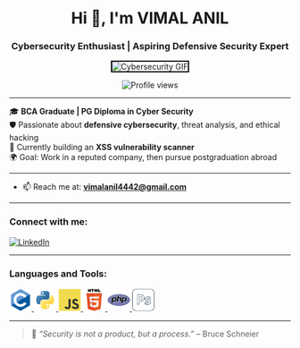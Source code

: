 <h1 align="center">Hi 👋, I'm VIMAL ANIL</h1>
<h3 align="center">Cybersecurity Enthusiast | Aspiring Defensive Security Expert</h3>

<p align="center">
  <img src="https://media4.giphy.com/media/v1.Y2lkPTc5MGI3NjExczVuenVzOWh6YTlqbHgycHdpb3hyOWd1eDNkMm0waWtlZDF0NTluMiZlcD12MV9pbnRlcm5hbF9naWZfYnlfaWQmY3Q9Zw/hv13U4h8Y7hEdCQ0Ik/giphy.gif" alt="Cybersecurity GIF" width="500" style="border: 2px solid #000;" />
</p>

<p align="center">
  <img src="https://komarev.com/ghpvc/?username=yourgithubusername&label=Profile%20views&color=0e75b6&style=flat" alt="Profile views" />
</p>

---

🎓 **BCA Graduate | PG Diploma in Cyber Security**  
🛡️ Passionate about **defensive cybersecurity**, threat analysis, and ethical hacking  
🧠 Currently building an **XSS vulnerability scanner**  
🌍 Goal: Work in a reputed company, then pursue postgraduation abroad  

---

- 📫 Reach me at: **vimalanil4442@gmail.com**

---

<h3 align="left">Connect with me:</h3>
<p align="left">
  <a href="https://www.linkedin.com/in/vimal-anil-544093292" target="_blank">
    <img align="center" src="https://raw.githubusercontent.com/rahuldkjain/github-profile-readme-generator/master/src/images/icons/Social/linked-in-alt.svg" alt="LinkedIn" height="30" width="40" />
  </a>
</p>

---

<h3 align="left">Languages and Tools:</h3>
<p align="left">
  <a href="https://www.cprogramming.com/" target="_blank" rel="noreferrer">
    <img src="https://raw.githubusercontent.com/devicons/devicon/master/icons/c/c-original.svg" alt="C" width="40" height="40"/>
  </a>
  <a href="https://www.python.org" target="_blank" rel="noreferrer">
    <img src="https://raw.githubusercontent.com/devicons/devicon/master/icons/python/python-original.svg" alt="Python" width="40" height="40"/>
  </a>
  <a href="https://developer.mozilla.org/en-US/docs/Web/JavaScript" target="_blank" rel="noreferrer">
    <img src="https://raw.githubusercontent.com/devicons/devicon/master/icons/javascript/javascript-original.svg" alt="JavaScript" width="40" height="40"/>
  </a>
  <a href="https://www.w3.org/html/" target="_blank" rel="noreferrer">
    <img src="https://raw.githubusercontent.com/devicons/devicon/master/icons/html5/html5-original-wordmark.svg" alt="HTML5" width="40" height="40"/>
  </a>
  <a href="https://www.php.net" target="_blank" rel="noreferrer">
    <img src="https://raw.githubusercontent.com/devicons/devicon/master/icons/php/php-original.svg" alt="PHP" width="40" height="40"/>
  </a>
  <a href="https://www.photoshop.com/en" target="_blank" rel="noreferrer">
    <img src="https://raw.githubusercontent.com/devicons/devicon/master/icons/photoshop/photoshop-line.svg" alt="Photoshop" width="40" height="40"/>
  </a>
</p>

---

> 🧠 _“Security is not a product, but a process.”_ – Bruce Schneier
